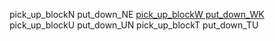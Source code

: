 pick_up_blockN
put_down_NE
<u> pick_up_blockW
put_down_WK </u>
pick_up_blockU
put_down_UN
pick_up_blockT
put_down_TU